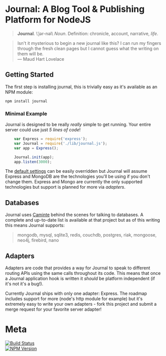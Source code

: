 # Journal: A Blog Tool & Publishing Platform for NodeJS

> **Journal**. \ˈjər-nəl\ _Noun_. Definition: chronicle, account, narrative, _life_.



> Isn't it mysterious to begin a new journal like this? I can run my fingers through the fresh clean pages but I cannot guess what the writing on them will be.  
> ― Maud Hart Lovelace

## Getting Started

The first step is installing journal, this is trivially easy as it's available as an NPM module:

	npm install journal

### Minimal Example

Journal is designed to be really *really* simple to get running. Your entire server could use just *5 lines of code*!

```JavaScript
	var	Express = require('express');
	var Journal = require('./lib/journal.js');
	var app = Express();

	Journal.init(app);
	app.listen(3000);
```

The [default settings](config/config.js) can be easily overridden but Journal will assume Express and MongoDB are the technologies you'll be using if you don't change them. Express and Mongo are currently the only supported technologies but support is planned for more via *adapters*. 

## Databases

Journal uses [Caminte](https://github.com/biggora/caminte) behind the scenes for talking to databases. A complete and up-to-date list is available at that project but as of this writing this means Journal supports:
> mongodb, mysql, sqlite3, redis, couchdb, postgres, riak, mongoose, neo4j, firebird, nano

## Adapters

Adapters are code that provides a way for Journal to speak to different routing APIs using the same calls throughout its code. This means that once a Journal application hook is written it *should* be platform independent (if it's not it's a bug!).

Currently Journal ships with only one adapter: Express. The roadmap includes support for more (node's http module for example) but it's extremely easy to write your own adapters - fork this project and submit a merge request for your favorite server adapter!


# Meta
[![Build Status](https://api.travis-ci.org/abritinthebay/journal.png)](https://travis-ci.org/abritinthebay/journal)  
[![NPM Version](https://badge.fury.io/js/journal.png)](http://badge.fury.io/js/journal)
